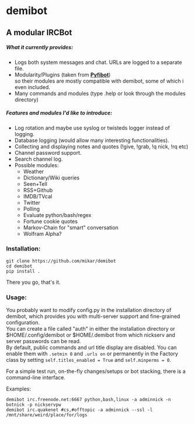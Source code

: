 # demibot  

## A modular IRCBot 
  
##### What it currently provides:  
  * Logs both system messages and chat. URLs are logged to a separate file.
  * Modularity/Plugins (taken from [**Pyfibot**](https://github.com/lepinkainen/pyfibot))  
    so their modules are mostly compatible with demibot, some of which i even included.
  * Many commands and modules (type .help or look through the modules directory)
    
##### Features and modules I'd like to introduce:  
  * Log rotation and maybe use syslog or twisteds logger instead of logging.
  * Database logging (would allow many interesting functionalities).
  * Collecting and displaying notes and quotes (!give, !grab, !q nick, !rq etc)
  * Channel password support.
  * Search channel log.
  * Possible modules:
    * Weather
    * Dictionary/Wiki queries
    * Seen+Tell
    * RSS+Github
    * IMDB/TVcal
    * Twitter
    * Polling
    * Evaluate python/bash/regex
    * Fortune cookie quotes
    * Markov-Chain for "smart" conversation
    * Wolfram Alpha?
 
 ### Installation:  
 ```
 git clone https://github.com/mikar/demibot
 cd demibot
 pip install .
 ```  
 
 There you go, that's it.  
 
 ### Usage:  
 
 You probably want to modify config.py in the installation directory of demibot,
 which provides you with multi-server support and fine-grained configuration.  
 You can create a file called "auth" in either the installation directory or
 $HOME/.config/demibot or $HOME/.demibot from which nickserv and server passwords
 can be read.  
 By default, public commands and url title display are disabled. You can enable
 them with `.setmin 0` and `.urls on` or permanently in the Factory class by setting
 `self.titles_enabled = True` and `self.minperms = 0`.
 
 
 For a simple test run, on-the-fly changes/setups or bot stacking, there is a command-line interface.  
   
 Examples:  
 ```
 demibot irc.freenode.net:6667 python,bash,linux -a adminnick -n botnick -p nickservpw
 demibot irc.quakenet #cs,#offtopic -a adminnick --ssl -l /mnt/share/weird/place/for/logs
 ```